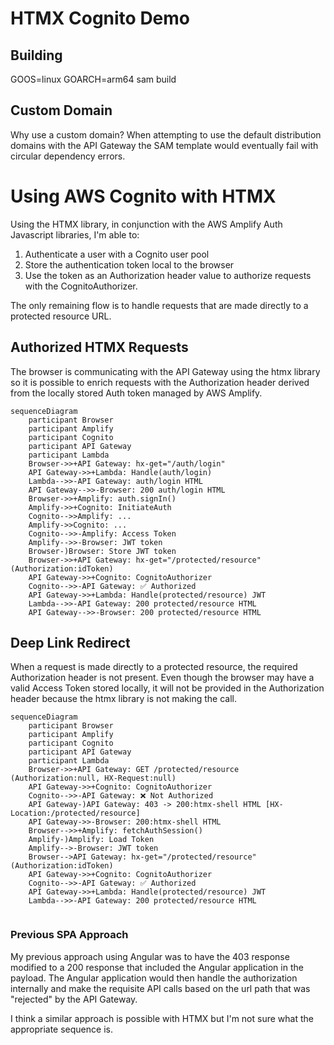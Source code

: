 HTMX Cognito Demo
=================

## Building

GOOS=linux GOARCH=arm64 sam build

## Custom Domain

Why use a custom domain?  When attempting to use the default distribution domains with the API Gateway the SAM template would eventually fail with circular dependency errors.

# Using AWS Cognito with HTMX

Using the HTMX library, in conjunction with the AWS Amplify Auth Javascript libraries, I'm able to:
1. Authenticate a user with a Cognito user pool
2. Store the authentication token local to the browser
3. Use the token as an Authorization header value to authorize requests with the CognitoAuthorizer.

The only remaining flow is to handle requests that are made directly to a protected resource URL.

## Authorized HTMX Requests

The browser is communicating with the API Gateway using the htmx library so it is possible to enrich requests with the Authorization header derived from the locally stored Auth token managed by AWS Amplify.

```mermaid
sequenceDiagram
    participant Browser
    participant Amplify
    participant Cognito
    participant API Gateway
    participant Lambda
    Browser->>+API Gateway: hx-get="/auth/login"
    API Gateway->>+Lambda: Handle(auth/login)
    Lambda-->>-API Gateway: auth/login HTML
    API Gateway-->>-Browser: 200 auth/login HTML
    Browser->>+Amplify: auth.signIn()
    Amplify->>+Cognito: InitiateAuth 
    Cognito-->>Amplify: ...
    Amplify->>Cognito: ...
    Cognito-->>-Amplify: Access Token
    Amplify-->>-Browser: JWT token
    Browser-)Browser: Store JWT token
    Browser->>+API Gateway: hx-get="/protected/resource" (Authorization:idToken)
    API Gateway->>+Cognito: CognitoAuthorizer
    Cognito-->>-API Gateway: ✅ Authorized
    API Gateway->>+Lambda: Handle(protected/resource) JWT
    Lambda-->>-API Gateway: 200 protected/resource HTML
    API Gateway-->>-Browser: 200 protected/resource HTML
```

## Deep Link Redirect

When a request is made directly to a protected resource, the required Authorization header is not present. Even though the browser may have a valid Access Token stored locally, it will not be provided in the Authorization header because the htmx library is not making the call.

```mermaid
sequenceDiagram
    participant Browser
    participant Amplify
    participant Cognito
    participant API Gateway
    participant Lambda
    Browser->>+API Gateway: GET /protected/resource (Authorization:null, HX-Request:null)
    API Gateway->>+Cognito: CognitoAuthorizer
    Cognito-->>-API Gateway: ❌ Not Authorized
    API Gateway-)API Gateway: 403 -> 200:htmx-shell HTML [HX-Location:/protected/resource]
    API Gateway->>-Browser: 200:htmx-shell HTML
    Browser-->>+Amplify: fetchAuthSession()
    Amplify-)Amplify: Load Token
    Amplify-->-Browser: JWT token
    Browser-->API Gateway: hx-get="/protected/resource" (Authorization:idToken)
    API Gateway->>+Cognito: CognitoAuthorizer
    Cognito-->>-API Gateway: ✅ Authorized
    API Gateway->>+Lambda: Handle(protected/resource) JWT
    Lambda-->>-API Gateway: 200 protected/resource HTML
    
```

### Previous SPA Approach

My previous approach using Angular was to have the 403 response modified to a 200 response that included the Angular application in the payload. The Angular application would then handle the authorization internally and make the requisite API calls based on the url path that was "rejected" by the API Gateway.

I think a similar approach is possible with HTMX but I'm not sure what the appropriate sequence is.
